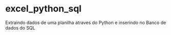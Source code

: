 # excel_python_sql
Extraindo dados de uma planilha atraves do Python e inserindo no Banco de dados do SQL

